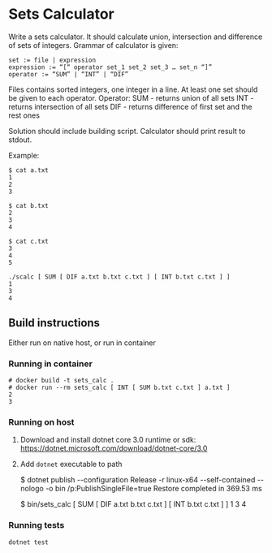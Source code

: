 # Sets Calculator

Write a sets calculator. It should calculate union, intersection and difference of sets of integers. Grammar of calculator is given:

    set := file | expression
    expression := “[“ operator set_1 set_2 set_3 … set_n “]”
    operator := “SUM” | “INT” | “DIF”

Files contains sorted integers, one integer in a line. At least one set should be given to each operator. Operator:
SUM - returns union of all sets
INT - returns intersection of all sets
DIF - returns difference of first set and the rest ones

Solution should include building script. Calculator should print result to stdout.

Example:

    $ cat a.txt
    1
    2
    3

    $ cat b.txt
    2
    3
    4

    $ cat c.txt
    3
    4
    5

    ./scalc [ SUM [ DIF a.txt b.txt c.txt ] [ INT b.txt c.txt ] ]
    1
    3
    4

## Build instructions

Either run on native host, or run in container

### Running in container

    # docker build -t sets_calc .
    # docker run --rm sets_calc [ INT [ SUM b.txt c.txt ] a.txt ]
    2
    3

### Running on host

1. Download and install dotnet core 3.0 runtime or sdk: https://dotnet.microsoft.com/download/dotnet-core/3.0
2. Add `dotnet` executable to path

    $ dotnet publish --configuration Release -r linux-x64 --self-contained --nologo -o bin /p:PublishSingleFile=true
    Restore completed in 369.53 ms

    $ bin/sets_calc [ SUM [ DIF a.txt b.txt c.txt ] [ INT b.txt c.txt ] ]
    1
    3
    4

### Running tests

    dotnet test
